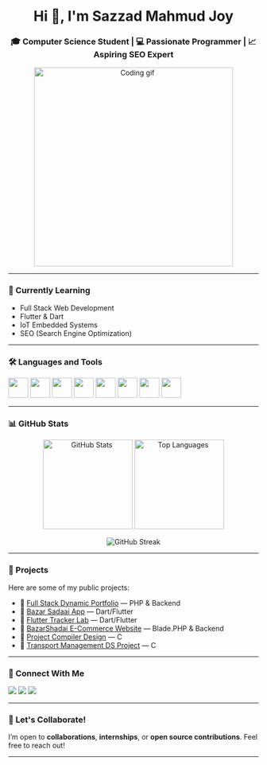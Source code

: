 <h1 align="center">Hi 👋, I'm Sazzad Mahmud Joy</h1>
<h3 align="center">🎓 Computer Science Student | 💻 Passionate Programmer | 📈 Aspiring SEO Expert</h3>

<p align="center">
  <img src="https://user-images.githubusercontent.com/55389276/140866485-8fb1c876-9a8f-4d6a-98dc-08c4981eaf70.gif" width="400" alt="Coding gif" />
</p>

---

### 🌱 Currently Learning
- Full Stack Web Development
- Flutter & Dart
- IoT Embedded Systems
- SEO (Search Engine Optimization)

---


### 🛠️ Languages and Tools

<p align="left">
  <img src="https://cdn.jsdelivr.net/gh/devicons/devicon/icons/c/c-original.svg" width="40" height="40"/>
  <img src="https://cdn.jsdelivr.net/gh/devicons/devicon/icons/cplusplus/cplusplus-original.svg" width="40" height="40"/>
  <img src="https://cdn.jsdelivr.net/gh/devicons/devicon/icons/html5/html5-original-wordmark.svg" width="40" height="40"/>
  <img src="https://cdn.jsdelivr.net/gh/devicons/devicon/icons/css3/css3-original-wordmark.svg" width="40" height="40"/>
  <img src="https://cdn.jsdelivr.net/gh/devicons/devicon/icons/java/java-original.svg" width="40" height="40"/>
  <img src="https://cdn.jsdelivr.net/gh/devicons/devicon/icons/python/python-original.svg" width="40" height="40"/>
  <img src="https://cdn.jsdelivr.net/gh/devicons/devicon/icons/flutter/flutter-original.svg" width="40" height="40"/>
  <img src="https://cdn.jsdelivr.net/gh/devicons/devicon/icons/php/php-original.svg" width="40" height="40"/>
</p>

---

### 📊 GitHub Stats

<p align="center">
  <img src="https://github-readme-stats.vercel.app/api?username=smjoy222&show_icons=true" alt="GitHub Stats" height="180"/>
  <img src="https://github-readme-stats.vercel.app/api/top-langs/?username=smjoy222&layout=compact" alt="Top Languages" height="180"/>
</p>

<p align="center">
  <img src="https://github-readme-streak-stats.herokuapp.com/?user=smjoy222" alt="GitHub Streak" />
</p>

---

### 📌 Projects

Here are some of my public projects:

- 🔗 [Full Stack Dynamic Portfolio](https://github.com/smjoy222/Full-Stack-Dynamic-Portfolio) — PHP & Backend
- 🔗 [Bazar Sadaai App](https://github.com/smjoy222/bazar_sadaai_app) — Dart/Flutter
- 🔗 [Flutter Tracker Lab](https://github.com/smjoy222/flutter_5777_development_tracker_lab) — Dart/Flutter
- 🔗 [BazarShadai E-Commerce Website](https://github.com/smjoy222/BazarShadai_E-Commerce_Website) — Blade.PHP & Backend
- 🔗 [Project Compiler Design](https://github.com/smjoy222/Project-Compiler-Design) — C
- 🔗 [Transport Management DS Project](https://github.com/smjoy222/Transport-Mangement-Project-Data-Structure-) — C

---

### 💼 Connect With Me
<p align="left">
  <a href="https://twitter.com/sazzad_222" target="_blank"><img src="https://img.shields.io/badge/Twitter-1DA1F2?style=for-the-badge&logo=twitter&logoColor=white"/></a>
  <a href="https://www.linkedin.com/in/sazzad-mahmud-joy-2a5391296/" target="_blank"><img src="https://img.shields.io/badge/LinkedIn-0077B5?style=for-the-badge&logo=linkedin&logoColor=white"/></a>
  <a href="https://www.facebook.com/smjoy222/" target="_blank"><img src="https://img.shields.io/badge/Facebook-1877F2?style=for-the-badge&logo=facebook&logoColor=white"/></a>
</p>

---

### 🚀 Let's Collaborate!

I’m open to **collaborations**, **internships**, or **open source contributions**. Feel free to reach out!

---

